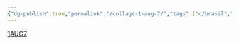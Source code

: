 ```yaml
---
{"dg-publish":true,"permalink":"/collage-1-aug-7/","tags":["c/brasil","c/deaf","c/yuuka","c/birthday","c/ice-cream","c/self","c/green"],"created":"2024-01-01T16:35:49.403-05:00","updated":"2024-01-01T17:19:24.041-05:00"}
---
```



[1AUG7](https://www.instagram.com/p/BzlPJ6jhccZ/)